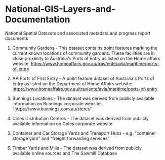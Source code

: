 # National-GIS-Layers-and-Documentation
National Spatial Datasets and associated metadata and progress report documents

1) Community Gardens - This dataset contains point features marking the current known locations of community gardens. These facilities are in close proximity to Australia's Ports of Entry as listed on the Home affairs website: https://www.homeaffairs.gov.au/trav/ente/avia/maritime/ports-of-entry

2) AA Ports of First Entry - A point feature dataset of Australia's Ports of Entry as listed on the Department of Home Affairs website: https://www.homeaffairs.gov.au/trav/ente/avia/maritime/ports-of-entry

3) Bunnings Locations - The dataset was derived from publicly available information on Bunnings corporate website: "https://www.bunnings.com.au/stores"

4) Coles Distribution Centres - The dataset was derived from publicly available information on Coles corporate website

5) Container and Car Storage Yards and Transport Hubs - e.g. "container storage yard" and "freight forwarding services"

6) Timber Yards and Mills - The dataset was derived from publicly available online sources and The Sawmill Database

